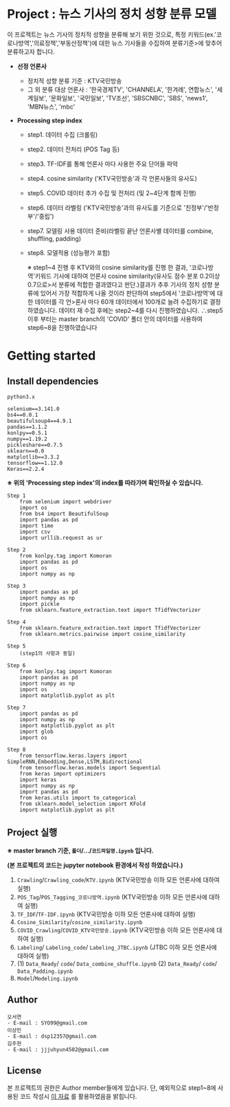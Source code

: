 # Project : 뉴스 기사의 정치 성향 분류 모델

이 프로젝트는 뉴스 기사의 정치적 성향을 분류해 보기 위한 것으로, 특정 키워드(ex.'코로나방역','의료정책','부동산정책')에 대한 뉴스 기사들을 수집하여 분류기준>에 맞추어 분류하고자 합니다.

* **선정 언론사**
    * 정치적 성향 분류 기준 : KTV국민방송
    * 그 외 분류 대상 언론사 :  '한국경제TV', 'CHANNELA', '한겨례', 연합뉴스', '세계일보', '문화일보', '국민일보', 'TV조선', 'SBSCNBC', 'SBS', 'news1', 'MBN뉴스', 'mbc' 





    
* **Processing step index**
   * step1. 데이터 수집 (크롤링)

   * step2. 데이터 전처리 (POS Tag 등)

   * step3. TF-IDF를 통해 언론사 마다 사용한 주요 단어들 파악

   * step4. cosine similarity ('KTV국민방송'과 각 언론사들의 유사도)

   * step5. COVID 데이터 추가 수집 및 전처리 (및 2~4단계 함께 진행)

   * step6. 데이터 라벨링 ('KTV국민방송'과의 유사도를 기준으로 '친정부'/'반정부'/'중립')

   * step7. 모델링 사용 데이터 준비(라벨링 끝난 언론사별 데이터를 combine, shuffling, padding) 

   * step8. 모델적용 (성능평가 포함)

      ※ step1~4 진행 후 KTV와의 cosine similarity를 진행 한 결과, '코로나방역'키워드 기사에 대하여 언론사 cosine similarity(유사도 점수 분포 0.2이상 0.7으로>서 분류에 적합한 결과였다고 판단.)결과가 추후 기사의 정치 성향 분류에 있어서 가장 적합하게 나올 것이라 판단하여 step5에서 '코로나방역'에 대한 데이터를 각 언>론사 마다 60개 데이터에서 100개로 늘려 수집하기로 결정하였습니다. 데이터 재 수집 후에는 step2~4를 다시 진행하였습니다.
      ∴step5이후 부터는 master branch의 'COVID' 폴더 안의 데이터를 사용하여 step6~8을 진행하였습니다



# Getting started
## Install dependencies
```
python3.x

selenium==3.141.0
bs4==0.0.1
beautifulsoup4==4.9.1
pandas==1.1.2
konlpy==0.5.1
numpy==1.19.2
pickleshare==0.7.5
sklearn==0.0
matplotlib==3.3.2
tensorflow==1.12.0
Keras==2.2.4
```


**※ 위의 'Processing step index'의 index를 따라가며 확인하실 수 있습니다.**


    Step 1
        from selenium import webdriver
        import os
        from bs4 import BeautifulSoup
        import pandas as pd
        import time
        import csv
        import urllib.request as ur

    Step 2
        from konlpy.tag import Komoran
        import pandas as pd
        import os
        import numpy as np

    Step 3
        import pandas as pd
        import numpy as np
        import pickle
        from sklearn.feature_extraction.text import TfidfVectorizer

    Step 4
        from sklearn.feature_extraction.text import TfidfVectorizer
        from sklearn.metrics.pairwise import cosine_similarity
        
    Step 5
        (step1의 사항과 동일)
     
    Step 6
        from konlpy.tag import Komoran
        import pandas as pd
        import numpy as np
        import os
        import matplotlib.pyplot as plt
 
    Step 7
        import pandas as pd
        import numpy as np
        import matplotlib.pyplot as plt
        import glob
        import os

    Step 8
        from tensorflow.keras.layers import SimpleRNN,Embedding,Dense,LSTM,Bidirectional
        from tensorflow.keras.models import Sequential
        from keras import optimizers
        import keras
        import numpy as np
        import pandas as pd
        from keras.utils import to_categorical
        from sklearn.model_selection import KFold
        import matplotlib.pyplot as plt

## Project 실행
**※ master branch 기준, `폴더`/.../`코드파일명.ipynb` 입니다.**

**(본 프로젝트의 코드는 jupyter notebook 환경에서 작성 하였습니다.)**

  1. `Crawling`/`Crawling_code`/`KTV.ipynb` (KTV국민방송 이하 모든 언론사에 대하여 실행)
  2. `POS_Tag`/`POS_Tagging_코로나방역.ipynb` (KTV국민방송 이하 모든 언론사에 대하여 실행)
  3. `TF_IDF`/`TF-IDF.ipynb` (KTV국민방송 이하 모든 언론사에 대하여 실행)
  4. `Cosine_Similarity`/`cosine_similarity.ipynb`
  5. `COVID_Crawling`/`COVID_KTV국민방송.ipynb` (KTV국민방송 이하 모든 언론사에 대하여 실행)
  6. `Labeling`/ `Labeling_code`/ `Labeling_JTBC.ipynb` (JTBC 이하 모든 언론사에 대하여 실행)
  7. (1) `Data_Ready`/ `code`/ `Data_combine_shuffle.ipynb`
     (2) `Data_Ready`/ `code`/ `Data_Padding.ipynb`
  8.  `Model`/`Modeling.ipynb `


## Author
    오서연
    - E-mail : SYO99@gmail.com
    이상민
    - E-mail : dsp12357@gmail.com
    김주현
    - E-mail : jjjuhyun4502@gmail.com

## License
 본 프로젝트의 권한은 Author member들에게 있습니다. 
 단, 예외적으로 step1~8에 사용된 코드 작성시 [이 자료](https://wikidocs.net/book/2155) 를 활용하였음을 밝힙니다.
                                                                         